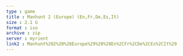 ```yaml
---
type : game
title : Manhunt 2 (Europe) (En,Fr,De,Es,It)
size : 2.1 G
format : iso
archive : zip
server : myrient
link2 : Manhunt%202%20%28Europe%29%20%28En%2CFr%2CDe%2CEs%2CIt%29
---
```

